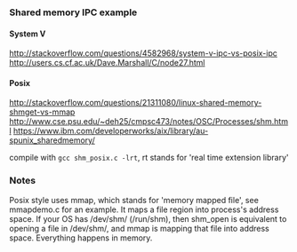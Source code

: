 ### Shared memory IPC example

#### System V

http://stackoverflow.com/questions/4582968/system-v-ipc-vs-posix-ipc
http://users.cs.cf.ac.uk/Dave.Marshall/C/node27.html

#### Posix

http://stackoverflow.com/questions/21311080/linux-shared-memory-shmget-vs-mmap
http://www.cse.psu.edu/~deh25/cmpsc473/notes/OSC/Processes/shm.html
https://www.ibm.com/developerworks/aix/library/au-spunix_sharedmemory/

compile with `gcc shm_posix.c -lrt`, rt stands for 'real time extension library'

### Notes

Posix style uses mmap, which stands for 'memory mapped file', see mmapdemo.c for
an example. It maps a file region into process's address space. If your OS has
/dev/shm/ (/run/shm), then shm_open is equivalent to opening a file in /dev/shm/,
and mmap is mapping that file into address space. Everything happens in memory.
